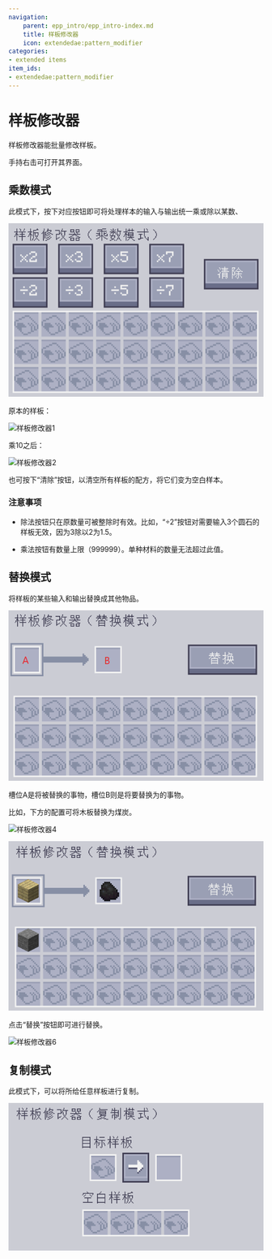 ```yaml
---
navigation:
    parent: epp_intro/epp_intro-index.md
    title: 样板修改器
    icon: extendedae:pattern_modifier
categories:
- extended items
item_ids:
- extendedae:pattern_modifier
---
```


# 样板修改器

样板修改器能批量修改样板。

<ItemImage id="extendedae:pattern_modifier" scale="4"></ItemImage>

手持右击可打开其界面。

## 乘数模式

此模式下，按下对应按钮即可将处理样本的输入与输出统一乘或除以某数、

![样板修改器](../pic/pm.png)

原本的样板：

![样板修改器1](../pic/pm1.png)

乘10之后：

![样板修改器2](../pic/pm2.png)

也可按下“清除”按钮，以清空所有样板的配方，将它们变为空白样本。

### 注意事项

 - 除法按钮只在原数量可被整除时有效。比如，“÷2”按钮对需要输入3个圆石的样板无效，因为3除以2为1.5。

 - 乘法按钮有数量上限（999999）。单种材料的数量无法超过此值。

## 替换模式

将样板的某些输入和输出替换成其他物品。

![样板修改器3](../pic/pm4.png)

槽位A是将被替换的事物，槽位B则是将要替换为的事物。

比如，下方的配置可将木板替换为煤炭。

![样板修改器4](../pic/pm6.png)

![样板修改器5](../pic/pm5.png)

点击“替换”按钮即可进行替换。

![样板修改器6](../pic/pm7.png)

## 复制模式

此模式下，可以将所给任意样板进行复制。

![样板修改器7](../pic/pm3.png)

